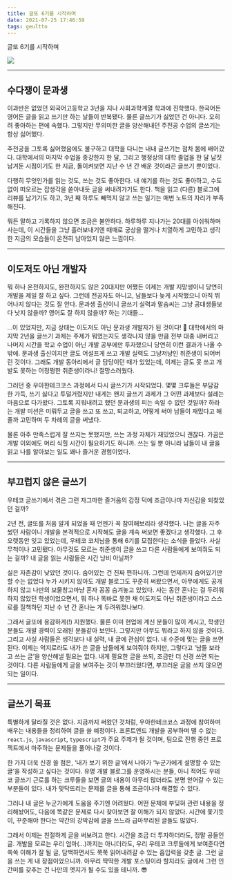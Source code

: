 ```yaml
---
title: 글또 6기를 시작하며
date: 2021-07-25 17:46:59
tags: geultto
---
```


글또 6기를 시작하며

<!-- more -->

<img src="/images/thumbnails/writing-thumbnail.jpeg" />

---

## 수다쟁이 문과생

이과반은 없었던 외국어고등학교 3년을 지나 사회과학계열 학과에 진학했다. 한국어든 영어든 글을 읽고 쓰기만 하는 날들이 반복됐다. 물론 글쓰기가 싫었던 건 아니다. 오히려 좋아하는 편에 속했다. 그렇지만 무의미한 글을 양산해내던 주전공 수업의 글쓰기는 항상 싫어했다.

주전공을 그토록 싫어했음에도 불구하고 대학을 다니는 내내 글쓰기는 점차 몸에 배어갔다. 대학에서의 마지막 수업을 종강한지 한 달, 그리고 행정상의 대학 졸업을 한 달 남짓 남겨둔 시점이기도 한 지금, 돌이켜보면 지난 수 년 간 배운 것이라곤 글쓰기 뿐이었다.

다행히 무엇인가를 읽는 것도, 쓰는 것도 좋아한다. 내 얘기를 하는 것도 좋아하고, 수도 없이 떠오르는 잡생각을 쏟아내듯 글을 써내려가기도 한다. 책을 읽고 (다른) 블로그에 리뷰를 남기기도 하고, 3년 째 하루도 빼먹지 않고 쓰는 일기는 매번 노트의 자리가 부족해진다.

뭐든 말하고 기록하지 않으면 조금은 불안하다. 하루하루 지나가는 20대를 아쉬워하며 사는데, 이 시간들을 그냥 흘러보내기엔 때때로 궁상을 떨거나 치열하게 고민하고 생각한 지금의 모습들이 온전히 남아있지 않은 느낌이다.

---

## 이도저도 아닌 개발자

뭐 하나 온전하지도, 완전하지도 않은 20대지만 어쨌든 이제는 개발 지망생이니 당연히 개발을 제일 잘 하고 싶다. 그런데 전공자도 아니고, 남들보다 늦게 시작했으니 아직 뛰어나지 않다는 것도 잘 안다. 문과생 출신이니 글쓰기 실력과 말솜씨는 그냥 공대생들보다 낫지 않을까? 영어도 잘 하지 않을까? 하는 기대들…

…이 있었지만, 지금 상태는 이도저도 아닌 문과생 개발자가 된 것이다! 🤗 대학에서의 마지막 2년을 글쓰기 과제는 주제가 뭐였는지도 생각나지 않을 만큼 전부 대충 내버리고 나머지 시간을 학교 수업이 아닌 개발 공부에만 투자했으니 당연히 이런 결과가 나올 수밖에. 문과생 출신이지만 글도 어설프게 쓰고 개발 실력도 그냥저냥인 취준생이 되어버린 것이다. 그래도 개발 동아리에서 글 담당이던 때가 있었는데, 이제는 글도 못 쓰고 개발도 못하는 어정쩡한 취준생이라니! 절망스러웠다.

그러던 중 우아한테크코스 과정에서 다시 글쓰기가 시작되었다. 몇몇 크루들은 부담감 한 가득, 쓰기 싫다고 투덜거렸지만 내게는 왠지 글쓰기 과제가 그 어떤 과제보다 설레는 마음으로 다가왔다. 그토록 지워내려고 했던 문과생의 피는 속일 수 없던 것일까? 하라는 개발 미션은 미뤄두고 글을 쓰고 또 쓰고, 퇴고하고, 어떻게 써야 남들이 재밌다고 해줄까 고민하며 두 차례의 글을 써냈다.

물론 아주 만족스럽게 잘 쓰지는 못했지만, 쓰는 과정 자체가 재밌었으니 괜찮다. 가끔은 개발 이외에도 머리 식힐 시간이 필요하기도 하니까. 쓰는 일 뿐 아니라 남들이 내 글을 읽고 나를 알아보는 일도 꽤나 즐거운 경험이었다.

---

## 부끄럽지 않은 글쓰기

우테코 글쓰기에서 겪은 그런 자그마한 즐거움의 감정 덕에 조금이나마 자신감을 되찾았던 걸까?

2년 전, 글또를 처음 알게 되었을 때 언젠가 꼭 참여해보리라 생각했다. 나는 글을 자주 썼던 사람이니 개발을 본격적으로 시작해도 글을 계속 써보면 좋겠다고 생각했다. 그 후 오랫동안 잊고 있었는데, 우테코 코치님을 통해 6기를 모집한다는 소식을 들었다. 사실 무척이나 고민됐다. 아무것도 모르는 취준생이 글을 쓰고 다른 사람들에게 보여줘도 되는 걸까? 내 글을 읽는 사람들은 시간 낭비 아닐까?

실은 자존감이 낮았던 것이다. 숨어있는 건 진짜 편하니까. 그런데 언제까지 숨어있기만 할 수는 없었다 누가 시키지 않아도 개발 블로그도 꾸준히 써왔으면서, 아무에게도 공개하지 않고 나만의 보물창고마냥 혼자 꽁꽁 숨겨놓고 있었다. 사는 동안 혼나는 걸 두려워하지 않았던 학생이었으면서, 뭐 하나 똑바로 못한 채 이도저도 아닌 취준생이라고 스스로를 질책하던 지난 수 년 간 혼나는 게 두려워졌나보다.

그래서 글또에 용감하게(!) 지원했다. 물론 이미 현업에 계신 분들이 많이 계시고, 학생인 분들도 개발 경력이 오래된 분들같아 보인다. 그렇지만 아무도 뭐라고 하지 않을 것이다. 그리고 사실 사람들은 생각보다 내 실력, 내 글에 관심이 없다. 내 수준에 맞는 글을 쓰면 된다. 이제는 억지로라도 내가 쓴 글을 남들에게 보여줘야 하지만, 그렇다고 ‘남들 보라고 쓰는 글’을 양산해낼 필요는 없다. 내게 필요한 글을 쓰되, 조금만 더 신경 쓰면 되는 것이다. 다른 사람들에게 글을 보여주는 것이 부끄러웠다면, 부끄러운 글을 쓰지 않으면 되는 일이다.

---

## 글쓰기 목표

특별하게 달라질 것은 없다. 지금까지 써왔던 것처럼, 우아한테크코스 과정에 참여하며 배우는 내용들을 정리하여 글을 쓸 예정이다. 프론트엔드 개발을 공부하며 뗄 수 없는 `react.js`, `javascript`, `typescript`가 주요 주제가 될 것이며, 팀으로 진행 중인 프로젝트에서 마주하는 문제들을 풀어나갈 것이다.

한 가지 더욱 신경 쓸 점은, ‘내가 보기 위한 글’에서 나아가 ‘누군가에게 설명할 수 있는 글’을 작성하고 싶다는 것이다. 유명 개발 블로그를 운영하시는 분들, 아니 적어도 우테코 글쓰기 근로를 하는 크루들을 보면 글의 내용이 아무리 많더라도 분명 얻어갈 수 있는 부분들이 있다. 내가 맞닥뜨리는 문제를 글을 통해 조금이나마 해결할 수 있다.

그러나 내 글은 누군가에게 도움을 주기엔 어려웠다. 어떤 문제에 부딪혀 관련 내용을 정리해놨어도, 다음에 똑같은 문제로 다시 찾아보면 잘 이해가 되지 않았다. 시간에 쫓기듯이, 꾸준해야 한다는 약간의 강박감에 글을 쓰느라 급마무리된 글들도 많았다.

그래서 이제는 친절하게 글을 써보려고 한다. 시간을 조금 더 투자하더라도, 정말 공들인 글. 개발을 모르는 우리 엄마(…)까지는 아니더라도, 우리 우테코 크루들에게 보여준다면 쏙쏙 이해가 잘 될 글, 담백하면서도 쭉쭉 읽어내려갈 수 있는 흡입력을 갖춘 글. 그런 글을 쓰는 게 내 장점이었으니까. 아무리 딱딱한 개발 포스팅이라 할지라도 글에서 그런 인간미를 갖추는 건 나만의 엣지가 될 수도 있을 테니까. 😎
